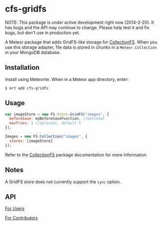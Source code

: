 cfs-gridfs
=========================

NOTE: This package is under active development right now (2014-2-20). It has
bugs and the API may continue to change. Please help test it and fix bugs,
but don't use in production yet.

A Meteor package that adds GridFS-like storage for
[CollectionFS](https://github.com/CollectionFS/Meteor-CollectionFS). When you
use this storage adapter, file data is stored in chunks in a `Meteor.Collection`
in your MongoDB database.

## Installation

Install using Meteorite. When in a Meteor app directory, enter:

```
$ mrt add cfs-gridfs
```

## Usage

```js
var imageStore = new FS.Store.GridFS("images", {
  beforeSave: myBeforeSaveFunction, //optional
  maxTries: 1 //optional, default 5
});

Images = new FS.Collection("images", {
  stores: [imageStore]
});
```

Refer to the [CollectionFS](https://github.com/CollectionFS/Meteor-CollectionFS)
package documentation for more information.

## Notes

A GridFS store does not currently support the `sync` option.

## API

[For Users](https://github.com/CollectionFS/Meteor-cfs-gridfs/blob/master/api.md)

[For Contributors](https://github.com/CollectionFS/Meteor-cfs-gridfs/blob/master/internal.api.md)